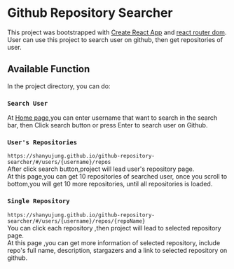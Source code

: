 # Github Repository Searcher

This project was bootstrapped with [Create React App](https://github.com/facebook/create-react-app) and [react router dom](https://www.npmjs.com/package/react-router-dom).\
User can use this project to search user on github, then get repositories of user.

## Available Function

In the project directory, you can do:

### `Search User`

At [Home page](https://shanyujung.github.io/github-repository-searcher/),you can enter username that want to search in the search bar, then
Click search button or press Enter to search user on Github.

### `User's Repositories`

`https://shanyujung.github.io/github-repository-searcher/#/users/{username}/repos`\
After click search button,project will lead user's repository page. \
At this page,you can get 10 repositories of searched user, once you scroll to bottom,you will get 10 more repositories, until all repositories is loaded.

### `Single Repository`

`https://shanyujung.github.io/github-repository-searcher/#/users/{username}/repos/{repoName}`\
You can click each repository ,then project will lead to selected repository page. \
At this page
,you can get more information of selected repository, include repo's full name, description, stargazers and a link to selected repository on github.
